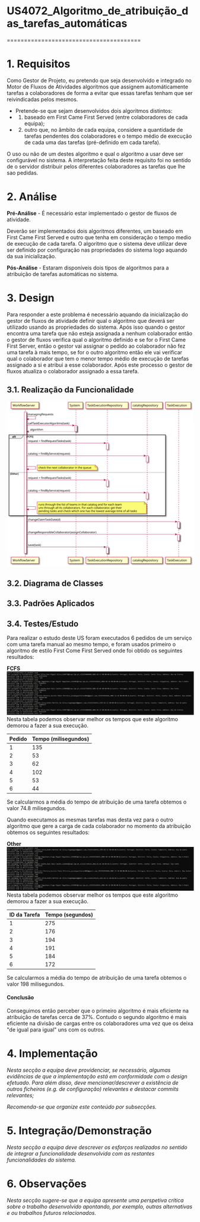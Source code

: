 # US4072_Algoritmo_de_atribuição_das_tarefas_automáticas
=======================================


# 1. Requisitos

Como Gestor de Projeto, eu pretendo que seja desenvolvido e integrado no Motor de Fluxos de Atividades algoritmos que assignem automáticamente tarefas a colaboradores de forma a evitar que essas tarefas tenham que ser reivindicadas pelos mesmos.

- Pretende-se que sejam desenvolvidos dois algoritmos distintos:
 - 1) baseado em First Came First Served (entre colaboradores de cada equipa);
 - 2) outro que, no âmbito de cada equipa, considere a quantidade de tarefas pendentes dos colaboradores e o tempo médio de execução de cada uma das tarefas (pré-definido em cada tarefa).

O uso ou não de um destes algoritmo e qual o algoritmo a usar deve ser configurável no sistema.
A interpretação feita deste requisito foi no sentido de o servidor distribuir pelos diferentes colaboradores as tarefas que lhe sao pedidas.

# 2. Análise

**Pré-Análise** - É necessário estar implementado o gestor de fluxos de atividade.

Deverão ser implementados dois algoritmos diferentes, um baseado em First Came First Served e outro que tenha em consideração o tempo medio de execução de cada tarefa. O algoritmo que o sistema deve utilizar deve ser definido por configuração nas propriedades do sistema logo aquando da sua inicialização.

**Pós-Análise** - Estaram disponíveis dois tipos de algoritmos para a atribuição de tarefas automáticas no sistema.

# 3. Design

Para responder a este problema é necessário aquando da inicialização do gestor de fluxos de atividade definir qual o algoritmo que deverá ser utilizado usando as propriedades do sistema. Após isso quando o gestor encontra uma tarefa que não esteja assignada a nenhum colaborador então o gestor de fluxos verifica qual o algoritmo definido e se for o First Came First Server, então o gestor vai assignar o pedido ao colaborador não fez uma tarefa à mais tempo, se for o outro algoritmo então ele vai verificar qual o colaborador que tem o menor tempo médio de execução de tarefas assignado a si e atribui a esse colaborador. Após este processo o gestor de fluxos atualiza o colaborador assignado a essa tarefa.  

## 3.1. Realização da Funcionalidade

![UC41 SD](UC41_SD.svg)

## 3.2. Diagrama de Classes


## 3.3. Padrões Aplicados



## 3.4. Testes/Estudo
Para realizar o estudo deste US foram executados 6 pedidos de um serviço com uma tarefa manual ao mesmo tempo, e foram usados primeiro o algoritmo de estilo First Come First Served onde foi obtido os seguintes resultados:

**FCFS**
![FCFS_PNG](Fcfs.png)
Nesta tabela podemos observar melhor os tempos que este algoritmo demorou a fazer a sua execução.

 Pedido | Tempo (milisegundos)
---------|---------
 1 | 135
 2 | 53
 3 | 62
 4 | 102
 5 | 53
 6 | 44

Se calcularmos a média do tempo de atribuição de uma tarefa obtemos o valor 74.8 milisegundos.

Quando executamos as mesmas tarefas mas desta vez para o outro algoritmo que gere a carga de cada colaborador no momento da atribuição obtemos os seguintes resultados:

**Other**
![LOAD_PNG](Load.png)
Nesta tabela podemos observar melhor os tempos que este algoritmo demorou a fazer a sua execução.

 ID da Tarefa | Tempo (segundos)
---------|---------
 1 | 275
 2 | 176
 3 | 194
 4 | 191
 5 | 184
 6 | 172

 Se calcularmos a média do tempo de atribuição de uma tarefa obtemos o valor 198 milisegundos.



#### Conclusão
 Conseguimos então perceber que o primeiro algoritmo é mais eficiente na atribuição de tarefas cerca de 37%. Contudo o segundo algoritmo é mais eficiente na divisão de cargas entre os colaboradores uma vez que os deixa "de igual para igual" uns com os outros.

# 4. Implementação

*Nesta secção a equipa deve providenciar, se necessário, algumas evidências de que a implementação está em conformidade com o design efetuado. Para além disso, deve mencionar/descrever a existência de outros ficheiros (e.g. de configuração) relevantes e destacar commits relevantes;*

*Recomenda-se que organize este conteúdo por subsecções.*

# 5. Integração/Demonstração

*Nesta secção a equipa deve descrever os esforços realizados no sentido de integrar a funcionalidade desenvolvida com as restantes funcionalidades do sistema.*

# 6. Observações

*Nesta secção sugere-se que a equipa apresente uma perspetiva critica sobre o trabalho desenvolvido apontando, por exemplo, outras alternativas e ou trabalhos futuros relacionados.*
